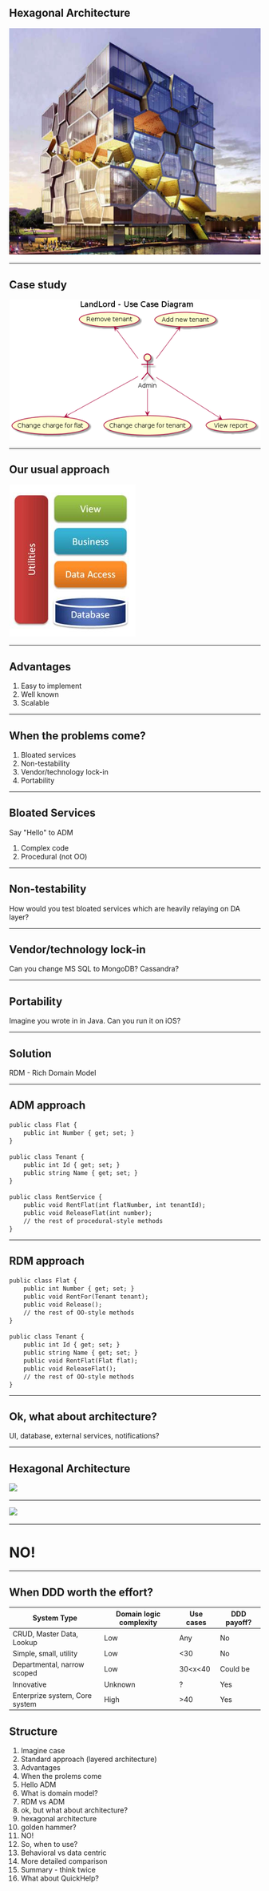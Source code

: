 ## Hexagonal Architecture
![](/images/hex-arch-fun.jpeg)

---

## Case study
![](/images/land-use-case.png)

---

## Our usual approach
![](/images/layered-arch.jpg)

---

## Advantages
1. Easy to implement
2. Well known
3. Scalable

---

## When the problems come?
1. Bloated services
2. Non-testability
3. Vendor/technology lock-in
5. Portability

----

## Bloated Services 
Say "Hello" to  ADM

1. Complex code
2. Procedural (not OO)

----

## Non-testability
How would you test bloated services which are heavily relaying on DA layer?

----

## Vendor/technology lock-in
Can you change MS SQL to MongoDB? Cassandra?

----

## Portability
Imagine you wrote in in Java.
Can you run it on iOS?

---

## Solution
RDM - Rich Domain Model

----

## ADM approach
```
public class Flat {
    public int Number { get; set; }
}

public class Tenant {
    public int Id { get; set; }
    public string Name { get; set; }
}

public class RentService {
    public void RentFlat(int flatNumber, int tenantId);
    public void ReleaseFlat(int number);
    // the rest of procedural-style methods
}
```

----

## RDM approach
```
public class Flat {
    public int Number { get; set; }
    public void RentFor(Tenant tenant);
    public void Release();
    // the rest of OO-style methods
}

public class Tenant {
    public int Id { get; set; }
    public string Name { get; set; }
    public void RentFlat(Flat flat);
    public void ReleaseFlat();
    // the rest of OO-style methods
}
```

---

## Ok, what about architecture?
UI, database, external services, notifications?

---

## Hexagonal Architecture
![](/images/hex-architecture.png)

---

![](/images/golden-hummer.png)

---

# NO!

---

## When DDD worth the effort?
|System Type|Domain logic complexity|Use cases|DDD payoff?|
|-----|-----|-----|-----|
|CRUD, Master Data, Lookup|Low|Any|No|
|Simple, small, utility|Low|<30|No|
|Departmental, narrow scoped|Low|30<x<40|Could be|
|Innovative|Unknown|?|Yes|
|Enterprize system, Core system|High|>40|Yes|


## Structure

1. Imagine case
2. Standard approach (layered architecture)
3. Advantages
4. When the prolems come
5. Hello ADM
6. What is domain model?
6. RDM vs ADM
7. ok, but what about architecture?
8. hexagonal architecture
9. golden hammer?
10. NO! 
11. So, when to use?
12. Behavioral vs data centric
12. More detailed comparison
14. Summary - think twice
13. What about QuickHelp?
